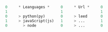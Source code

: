 <!-- * Everyones want to make helpful inventions ... -->

<div align="left">

 ```py
0     * Leanguages *     0     * Url *     0
1                        1                 1 
0     > python(py)       0     > leed      0
1     > javaScript(js)   1     > ...       1
0       > node           0     > ...       0
```
 
</div>
